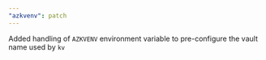 ```yaml
---
"azkvenv": patch
---
```


Added handling of `AZKVENV` environment variable to pre-configure the vault name used by `kv`
